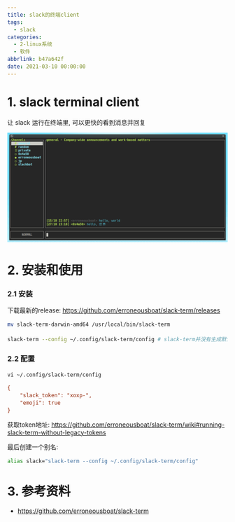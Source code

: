 ```yaml
---
title: slack的终端client
tags:
  - slack
categories:
  - 2-linux系统
  - 软件
abbrlink: b47a642f
date: 2021-03-10 00:00:00
---
```


# 1. slack terminal client

让 slack 运行在终端里, 可以更快的看到消息并回复

![Screenshot](slack%E7%9A%84%E7%BB%88%E7%AB%AFclient/screenshot.png)

<!-- more -->

# 2. 安装和使用

### 2.1 安装

下载最新的release:  https://github.com/erroneousboat/slack-term/releases

```bash
mv slack-term-darwin-amd64 /usr/local/bin/slack-term

slack-term --config ~/.config/slack-term/config # slack-term并没有生成默认配置, 所以需要带--config指定文件
```



### 2.2 配置

`vi ~/.config/slack-term/config`

```ini
{
	"slack_token": "xoxp-",
	"emoji": true
}
```

获取token地址:  https://github.com/erroneousboat/slack-term/wiki#running-slack-term-without-legacy-tokens

最后创建一个别名:

```bash
alias slack="slack-term --config ~/.config/slack-term/config"
```



# 3. 参考资料

+ https://github.com/erroneousboat/slack-term